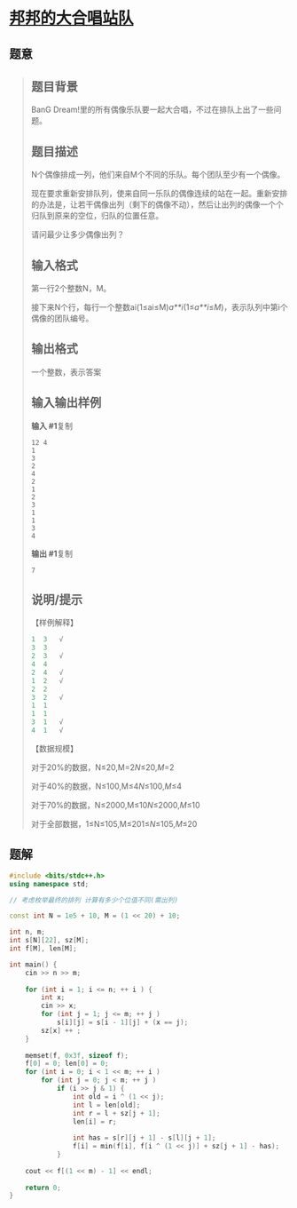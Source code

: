 #  [邦邦的大合唱站队](https://www.luogu.com.cn/problem/P3694)

## 题意

>   ## 题目背景
>
>   BanG Dream!里的所有偶像乐队要一起大合唱，不过在排队上出了一些问题。
>
>   ## 题目描述
>
>   N个偶像排成一列，他们来自M个不同的乐队。每个团队至少有一个偶像。
>
>   现在要求重新安排队列，使来自同一乐队的偶像连续的站在一起。重新安排的办法是，让若干偶像出列（剩下的偶像不动），然后让出列的偶像一个个归队到原来的空位，归队的位置任意。
>
>   请问最少让多少偶像出列？
>
>   ## 输入格式
>
>   第一行2个整数N，M。
>
>   接下来N个行，每行一个整数ai(1≤ai≤M)*a**i*(1≤*a**i*≤*M*)，表示队列中第i个偶像的团队编号。
>
>   ## 输出格式
>
>   一个整数，表示答案
>
>   ## 输入输出样例
>
>   **输入 #1**复制
>
>   ```
>   12 4
>   1
>   3
>   2
>   4
>   2
>   1
>   2
>   3
>   1
>   1
>   3
>   4
>   ```
>
>   **输出 #1**复制
>
>   ```
>   7
>   ```
>
>   ## 说明/提示
>
>   【样例解释】
>
>   ```cpp
>   1  3   √
>   3  3
>   2  3   √
>   4  4
>   2  4   √
>   1  2   √
>   2  2
>   3  2   √
>   1  1
>   1  1
>   3  1   √
>   4  1   √
>   ```
>
>   【数据规模】
>
>   对于20%的数据，N≤20,M=2*N*≤20,*M*=2
>
>   对于40%的数据，N≤100,M≤4*N*≤100,*M*≤4
>
>   对于70%的数据，N≤2000,M≤10*N*≤2000,*M*≤10
>
>   对于全部数据，1≤N≤105,M≤201≤*N*≤105,*M*≤20

## 题解



```c++
#include <bits/stdc++.h>
using namespace std;

// 考虑枚举最终的排列 计算有多少个位值不同(需出列)

const int N = 1e5 + 10, M = (1 << 20) + 10;

int n, m;
int s[N][22], sz[M];
int f[M], len[M];

int main() {
    cin >> n >> m;
    
    for (int i = 1; i <= n; ++ i ) {
        int x;
        cin >> x;
        for (int j = 1; j <= m; ++ j )
            s[i][j] = s[i - 1][j] + (x == j);
        sz[x] ++ ;
    }
    
    memset(f, 0x3f, sizeof f);
    f[0] = 0; len[0] = 0;
    for (int i = 0; i < 1 << m; ++ i )
        for (int j = 0; j < m; ++ j )
            if (i >> j & 1) {
                int old = i ^ (1 << j);
                int l = len[old];
                int r = l + sz[j + 1];
                len[i] = r;
                
                int has = s[r][j + 1] - s[l][j + 1];
                f[i] = min(f[i], f[i ^ (1 << j)] + sz[j + 1] - has);
            }
        
    cout << f[(1 << m) - 1] << endl;
    
    return 0;
}
```



```python3

```

